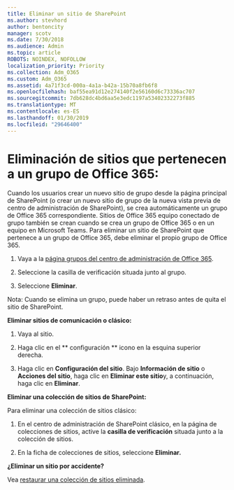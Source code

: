 ```yaml
---
title: Eliminar un sitio de SharePoint
ms.author: stevhord
author: bentoncity
manager: scotv
ms.date: 7/30/2018
ms.audience: Admin
ms.topic: article
ROBOTS: NOINDEX, NOFOLLOW
localization_priority: Priority
ms.collection: Adm_O365
ms.custom: Adm_O365
ms.assetid: 4a71f3cd-000a-4a1a-b42a-15b70a8fb6f8
ms.openlocfilehash: baf55ea91d12e274140f2e56160d6c73336ac707
ms.sourcegitcommit: 7db628dc4bd6aa5e3edc1197a53402332273f885
ms.translationtype: MT
ms.contentlocale: es-ES
ms.lasthandoff: 01/30/2019
ms.locfileid: "29646400"
---
```

# <a name="delete-sites-that-belong-to-an-office-365-group"></a>Eliminación de sitios que pertenecen a un grupo de Office 365:

Cuando los usuarios crear un nuevo sitio de grupo desde la página principal de SharePoint (o crear un nuevo sitio de grupo de la nueva vista previa de centro de administración de SharePoint), se crea automáticamente un grupo de Office 365 correspondiente. Sitios de Office 365 equipo conectado de grupo también se crean cuando se crea un grupo de Office 365 o en un equipo en Microsoft Teams. Para eliminar un sitio de SharePoint que pertenece a un grupo de Office 365, debe eliminar el propio grupo de Office 365. 
  
1. Vaya a la [página grupos del centro de administración de Office 365](https://portal.office.com/adminportal/home#/groups).
    
2. Seleccione la casilla de verificación situada junto al grupo.
    
3. Seleccione **Eliminar**.
    
Nota: Cuando se elimina un grupo, puede haber un retraso antes de quita el sitio de SharePoint.
  
**Eliminar sitios de comunicación o clásico:**

1. Vaya al sitio.
  
2. Haga clic en el ** configuración ** icono en la esquina superior derecha. 
  
3. Haga clic en **Configuración del sitio**. Bajo **Información de sitio** o **Acciones del sitio**, haga clic en **Eliminar este sitio**y, a continuación, haga clic en **Eliminar**.
  
**Eliminar una colección de sitios de SharePoint:**

Para eliminar una colección de sitios clásico:
  
1. En el centro de administración de SharePoint clásico, en la página de colecciones de sitios, active la **casilla de verificación** situada junto a la colección de sitios. 
    
2. En la ficha de colecciones de sitios, seleccione **Eliminar.**
    
**¿Eliminar un sitio por accidente?**

Vea [restaurar una colección de sitios eliminada](https://go.microsoft.com/fwlink/?linkid=867660).
  

